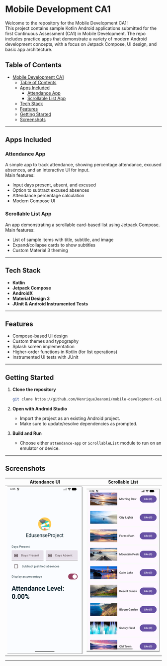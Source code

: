 # Mobile Development CA1

Welcome to the repository for the Mobile Development CA1!  
This project contains sample Kotlin Android applications submitted for the first Continuous Assessment (CA1) in Mobile Development. The repo includes practice apps that demonstrate a variety of modern Android development concepts, with a focus on Jetpack Compose, UI design, and basic app architecture.

## Table of Contents

- [Mobile Development CA1](#mobile-development-ca1)
  - [Table of Contents](#table-of-contents)
  - [Apps Included](#apps-included)
    - [Attendance App](#attendance-app)
    - [Scrollable List App](#scrollable-list-app)
  - [Tech Stack](#tech-stack)
  - [Features](#features)
  - [Getting Started](#getting-started)
  - [Screenshots](#screenshots)

---

## Apps Included

### Attendance App
A simple app to track attendance, showing percentage attendance, excused absences, and an interactive UI for input.  
Main features:
- Input days present, absent, and excused
- Option to subtract excused absences
- Attendance percentage calculation
- Modern Compose UI

### Scrollable List App
An app demonstrating a scrollable card-based list using Jetpack Compose.  
Main features:
- List of sample items with title, subtitle, and image
- Expand/collapse cards to show subtitles
- Custom Material 3 theming

---

## Tech Stack

- **Kotlin**
- **Jetpack Compose**
- **AndroidX**
- **Material Design 3**
- **JUnit & Android Instrumented Tests**

---

## Features

- Compose-based UI design
- Custom themes and typography
- Splash screen implementation
- Higher-order functions in Kotlin (for list operations)
- Instrumented UI tests with JUnit

---

## Getting Started

1. **Clone the repository**
   ```bash
   git clone https://github.com/HenriqueJoanoni/mobile-development-ca1.git
   ```

2. **Open with Android Studio**
    - Import the project as an existing Android project.
    - Make sure to update/resolve dependencies as prompted.

3. **Build and Run**
    - Choose either `attendance-app` or `ScrollableList` module to run on an emulator or device.

---

## Screenshots

| Attendance UI | Scrollable List |
|:-------------:|:--------------:|
| ![attendance-app](img/edusense-project.png) | ![scrollable-list](img/scrollable-list.png) |

---

